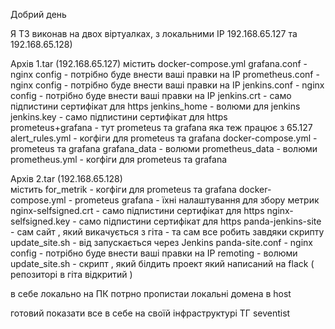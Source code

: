 Добрий день 

Я ТЗ виконав на двох віртуалках, з локальними ІР 192.168.65.127 та 192.168.65.128) 

Архів 1.tar  (192.168.65.127) 
  містить 
    docker-compose.yml
    grafana.conf  -  nginx config - потрібно буде внести ваші правки на IP
    prometheus.conf  - nginx config - потрібно буде внести ваші правки на IP
    jenkins.conf - nginx config - потрібно буде внести ваші правки на IP 
    jenkins.crt - само підпистини сертифікат для https 
    jenkins_home - волюми для  jenkins
    jenkins.key - само підпистини сертифікат для https  
    prometeus+grafana - тут  prometeus та grafana яка теж працює з 65.127 
      alert_rules.yml - когфіги для prometeus та  grafana 
      docker-compose.yml - prometeus та grafana
      grafana_data - волюми 
      prometheus_data  - волюми 
      prometheus.yml - когфіги для prometeus та  grafana 

Архів 2.tar  (192.168.65.128)  
  містить 
   for_metrik  - когфіги для prometeus та  grafana 
      docker-compose.yml  -  prometeus grafana - їхні налаштування для збору метрик 
   nginx-selfsigned.crt - само підпистини сертифікат для https 
   nginx-selfsigned.key  - само підпистини сертифікат для https 
   panda-jenkins-site - сам сайт , який викачується з гіта - та сам все робить завдяки скрипту  update_site.sh - від запускається через Jenkins 
   panda-site.conf -  nginx config - потрібно буде внести ваші правки на IP
   remoting - волюми 
   update_site.sh - скрипт , який білдить проект який написаний на flack ( репозиторі в гіта відкритий ) 

   в себе локально на ПК потрно пропистаи локальні домена в host 
   
готовий показати все в себе на своїй інфраструктурі ТГ seventist 
